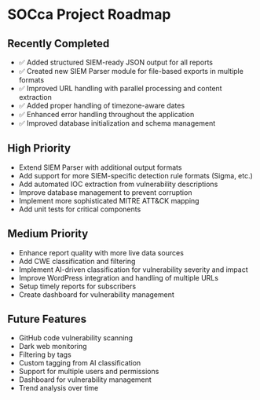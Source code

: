 # SOCca Project Roadmap

## Recently Completed
- ✅ Added structured SIEM-ready JSON output for all reports
- ✅ Created new SIEM Parser module for file-based exports in multiple formats
- ✅ Improved URL handling with parallel processing and content extraction
- ✅ Added proper handling of timezone-aware dates
- ✅ Enhanced error handling throughout the application
- ✅ Improved database initialization and schema management

## High Priority
- Extend SIEM Parser with additional output formats
- Add support for more SIEM-specific detection rule formats (Sigma, etc.)
- Add automated IOC extraction from vulnerability descriptions
- Improve database management to prevent corruption
- Implement more sophisticated MITRE ATT&CK mapping
- Add unit tests for critical components

## Medium Priority
- Enhance report quality with more live data sources
- Add CWE classification and filtering
- Implement AI-driven classification for vulnerability severity and impact
- Improve WordPress integration and handling of multiple URLs 
- Setup timely reports for subscribers
- Create dashboard for vulnerability management

## Future Features
- GitHub code vulnerability scanning
- Dark web monitoring
- Filtering by tags
- Custom tagging from AI classification
- Support for multiple users and permissions
- Dashboard for vulnerability management
- Trend analysis over time